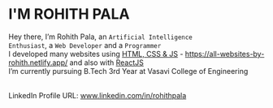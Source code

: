 # I'M ROHITH PALA
Hey there, I’m Rohith Pala, an <code>Artificial Intelligence Enthusiast</code>, a <code>Web Developer</code> and a <code>Programmer</code> <br>
I developed many websites using <a href="https://github.com/rohithpala/HTML-CSS-JS-Projects">HTML, CSS & JS</a> - https://all-websites-by-rohith.netlify.app/ and also with <a href="https://github.com/rohithpala/ReactJS">ReactJS</a> <br>
I’m currently pursuing B.Tech 3rd Year at Vasavi College of Engineering <br> <br>

LinkedIn Profile URL: www.linkedin.com/in/rohithpala <br>
